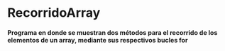 # RecorridoArray
<h4>Programa en donde se muestran dos métodos para el recorrido de los elementos de un array, mediante sus respectivos bucles for</4>
